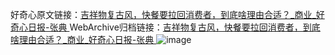 好奇心原文链接：[吉祥物复古风，快餐要拉回消费者，到底啥理由合适？_商业_好奇心日报-张典 ](https://www.qdaily.com/articles/10646.html)
WebArchive归档链接：[吉祥物复古风，快餐要拉回消费者，到底啥理由合适？_商业_好奇心日报-张典 ](http://web.archive.org/web/20190623162436/https://www.qdaily.com/articles/10646.html)
![image](http://ww3.sinaimg.cn/large/007d5XDply1g3w5nzzu59j30u05mdhdt)
